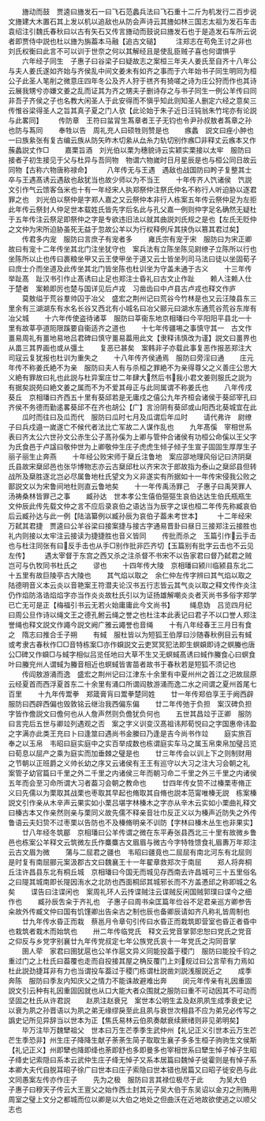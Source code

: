 <!-- { "loadSidebar": true } -->
　　旝动而鼓　贾逵曰旝发石一曰飞石范蠡兵法曰飞石重十二斤为机发行二百步说文旝建大木置石其上发以机以追敌也从防会声诗云其旝如林三国志太祖为发石车击袁绍注引魏氏春秋曰以古有矢石又传言旝动而鼓说曰旝发石也于是造发石车所云说者即贾侍中説也杜以旝为旃葢本马融【追古文磓】
　　注郑志在苟免王讨之非也　刘氏权衡曰此言不可以训于世奈之何以其解经且是使乱臣贼子喜也何谓惧乎
　　六年经子同生　子惠子曰谷梁子曰疑故志之案桓三年夫人姜氏至自齐十八年公与夫人姜氏遂如齐始与齐侯乱中间文姜未有如齐之事而于六年始书子同生明同为桓公子此圣人笔削之微意庄四年冬公及齐人狩于禚齐有猗嗟之诗为庄公狩而作也其诗云展我甥兮亦嫌文姜之乱而证其为齐之甥夫子删诗存之与书子同生一例公羊传曰同非吾子齐侯之子也名教大闲圣人于此安得而不愼乎知此则知圣人删定六经之意矣三传惟谷梁得圣人之旨其真子夏之门人欤【此论始于朱子近日汪钝翁朱竹垞亦有论説与此畧同】
　　传防章　王符曰蚠冐生蒍章者王子无钧也令尹孙叔敖者蒍章之孙也防与蒍同
　　奉牲以告　周礼充人曰硕牲则赞是也
　　瘯蠡　説文曰痤小肿也一曰族絫张有复古编云族从防矢昨木切絫从厽糸力轨切别作瘯□非释丈云瘯本又作蔟蠡説丈作□
　　嘉栗旨酒　刘光伯以栗为穗貌诗云实颖实栗接以太牢　服防曰接者子初生接见于父与杜异与吾同物　物谓六物嵗时日月星辰是也与桓公同日故云同物【古称六物唐称禄命】
　　八年传无与王遇　遇敌也战国防曰盻子复整其士卒与王遇髙诱云遇敌也敌犹当也故少师以为不当王
　　十年传齐人饩诸侯　饩説文引作气云馈客刍米也十有一年经宋人执郑祭仲注祭氏仲名不称行人听迫胁以逐君罪之也　刘光伯以祭仲是字郑人嘉之又云祭仲本非行人栋案五年传云祭仲足为左拒此年传云祭封人仲足世本载姓氏皆先字后名此与孔父嘉一例则仲字足名确然无疑杜于五年传注云祭足即祭仲之字是专欲违旧法以就其曲説刘氏规之是也【左氏无贬仲之文仲为宋所迫胁虽死无益于忽故公羊以为行权释例斥其挟伪以篡其君过矣】
　　传君多内宠　服防曰言庶子有宠者多
　　雍氏宗有宠于宋　服防曰为宋正卿故曰有宠十二年传坐其北门注坐犹守也　案兵法有立陈坐陈见尉缭子立陈所以行也坐陈所以止也传曰裹粮坐甲又云王使甲坐于道又云士皆坐列司马法曰徒以坐固荀子曰庶士介而坐道及此传坐其北门皆坐陈也杜训坐为守盖未通于古义
　　十三年传举趾髙　趾汉书引作止髙诱曰止足也郑注士昏礼曰古文止作趾
　　赖人注赖人仕于楚者　案赖即厉也楚与国详见后卢戎　习凿齿曰中卢县古卢戎也释文作庐
　　莫敖缢于荒谷羣帅囚于冶父　盛宏之荆州记曰荒谷今竹林是也又云汪陵县东三里余有三湖湖东有水名长谷又西北有小城名曰冶父郦元曰湖水东通荒谷荒谷东岸有冶父城
　　十六年传使盗待诸莘　服防曰莘衞东地京相璠曰今平阳阳平县北一十里有故莘亭道阨限蹊要自衞适齐之道也
　　十七年传疆埸之事慎守其一　古文作畺易周礼有畺地易地吕君碑曰慎守畺易葢用此文【隶释讳慎改为谨】説文曰畺界也从畕三其界画也或从彊土
　　复恶已甚矣　案韩非子亦载此事复恶作报恶郑注大司寇云复犹报也杜训为重失之
　　十八年传齐侯通焉　服防曰旁淫曰通
　　庄元年传不称姜氏絶不为亲　服防曰夫人有与杀桓之罪絶不为亲得尊父之义善庄公思大义絶有罪故曰礼也此説与杜异案庄廿二年肆大然后书我小君文姜则服氏之説为有据矣説苑曰絶文姜之属而不为不爱其母正与此同属谓不称姜氏也
　　八年传戌葵丘　京相璠曰齐西五十里有葵邱若是无庸戍之僖公九年齐桓会诸侯于葵邱宰孔曰齐侯不务德而勤逺畧葵邱不在齐也胡公【广】言汾阴有葵邱或山阳西北葵城宜在此
　　瓜时而往曰及瓜而代　服防曰瓜时七月及瓜谓后年瓜时
　　请代弗许　尉缭子曰兵戍邉一嵗遂亡不候代者法比亡军故二人谋作乱也
　　九年髙傒　宰相世系表曰齐太公六世孙文公赤生公子髙孙傒为上卿与管仲合诸侯有功桓公命傒以王父字为氏食邑于卢諡曰敬仲世为上卿敬仲生庄子虎虎生倾子倾子生宣子固固生厚厚生子丽子丽生止奔燕
　　十年经公败宋师于椉丘注鲁地　案应邵地理风俗记曰济阴椉氏县故宋椉邱邑也张华博物志亦云古椉邱杜以齐宋次于郎故指为泰山之椉邱县但转战所及椉胜逐北岂必尽属鲁地杜氏望文为义非遂实有所据如十一年传宋侵我公败之鄑説文以为宋鲁间地杜则直云鲁地矣
　　十一年传禹汤罪己　子惠子曰禹哭罪人汤祷桑林皆罪己之事
　　臧孙达　世本孝公生僖伯彄彄生哀伯达达生伯氏瓶瓶生文仲辰此传先载文仲之言不应后录哀伯之语达当为辰字之误也桓二年传先称臧哀伯后云臧孙达与此一例【陆湻纂例以臧孙辰为哀伯子葢未考世本】
　　十二年经宋万弑其君捷　贾逵曰公羊谷梁曰接案捷与接古字通易晋卦曰昼日三接郑注云接胜也礼内则接以太牢注云接读为捷捷胜也音义皆同
　　传批而杀之　玉篇引作云手击也与杜注同张有曰反手击也从手□别作批非匹齐切【玉篇别有批字云击也不云见左传】
　　遇太宰督于东宫之西又杀之注杀督不书宋不以告家君曰督乃弑君之贼岂可与仇牧同书杜氏之
　　谬也
　　十四年传大陵　京相璠曰颍川临颍县东北二十五里有故巨陵亭古大陵也
　　其气焰以取之　余仁仲左传字辨曰其气焰以取之陆德明音义本云炎以音艳案王符潜夫论汉书五行志皆云其气炎以取之释文传作炎注仍作焰防洛诰焰焰字亦当作炎炎故杜氏引以为证扬雄解嘲炎炎者灭尚书多俗字郑学已亡无可是正【梅福引书云无若火始庸庸此今文尚书】
　　绳息妫　吕览四月纪曰周公旦作诗以绳文王之德孔鲋云绳之誉之也杜注本此表记曰君子不以口誉人郑注誉绳也释文説文作譝今説文阙广雅云譝誉也音绳
　　十有八年经春王三月日有食之　隋志曰推合壬子朔
　　有蜮　服杜皆以为短狐王伯厚曰沙随春秋例目云有蜮或考隶古春秋作□□音特栋案□亦作蟘説文云吏冥冥犯法即生螟蟘即诗之螟螣也唐公□碑又作蟘□与蜮字相似吕览任地曰大草不生又无螟蜮髙诱曰蜮作螣食心曰螟食叶曰螣兖州人谓蜮为螣音相近也螟蜮皆害苗者故书于春秋若是短狐不须记也
　　传阎敖游涌而逸　盛宏之荆州记曰江津东十余里有中夏州州之首江之汜故屈原云经夏首而西浮夏首东二十余里有涌口所谓阎敖游涌而逸二水之间谓之夏州首尾七百里
　　十九年传鬻拳　郑箴膏肓曰鬻拳楚同姓
　　廿一年传郑伯享王于阙西辟　服防曰西辟西偏也毁敦铭云继治我西偏东偏
　　廿二年传弛于负担　案汉碑负担字皆作儋説文曰儋何也从人詹声然则负儋犹负何也
　　五世其昌竝于正卿　服防曰言完后五世与卿竝列遇观之否　案之字义训变汉髙祖讳邦荀悦曰之字国惠帝讳盈之字满亦此类王充曰卜曰逢筮曰遇尚书金縢曰乃逢是吉今尚书作竝
　　庭实旅百奉之以玉帛　韦昭曰庭实庭中之实百举成数也栋谓庭实车马之属玉帛束帛加璧吕览曰荀息以屈产之乘为庭实而加垂棘之璧是也
　　廿三年传会以训上下之则制财用之节朝以正班爵之义帅长幼之序又云诸侯有王王有巡守以大习之注大习会朝之礼　案管子幼官篇曰千里之外二千里之内诸侯三年而朝习命二千里之外三千里之内诸侯五年而会至习命所谓大习者葢习会朝之教命也
　　廿四年传女贽不过榛栗枣脩正义曰先儒以为栗取其战栗也枣取其早起也脩取其自脩也説本范甯唯榛无説　栋案榛説文引作亲从木辛声云果实如小栗吕堪字林榛木之字亦从辛木云实如小栗曲礼释文曰榛古本又作亲然则亲与栗同义故先儒不释亲音壮巾反正义以为榛声近防失之外传鲁语云夫妇贽不过枣栗以告防也不及榛脩明亲不训防【字林曰榛木丛生也非果实】
　　廿八年经冬筑郿　京相璠曰公羊传谓之微在东平寿张县西北三十里有故微乡鲁邑也栋案公羊释文云筑微左氏作麋麋古文眉眉与微古今字特牲馈食礼眉夀万年郑注云古文眉为微
　　蒲与二屈君之疆也　韦昭曰疆竟也二屈屈有南北河东有北屈则是时复有南屈郦元案汲郡古文曰魏襄王十一年翟章救郑次于南屈
　　郑人将奔桐丘注许昌县东北有桐丘城　京相璠曰今国无而城见存西南去许昌城可三十五里俗名之曰隄其城南即长隄因洧水之北防也西面桐邱其城邪长而不方盖慿邱之称即城之名矣
　　谍告曰注谍闲也　案周礼环人云抟谍贼注云谍贼反闲国贼郭璞曰谍今之细作也
　　臧孙辰吿籴于齐礼也　子惠子曰周书籴匡篇年俭谷不足君亲巡方卿参告籴故外传臧文仲曰国有饥馑卿出告籴古之制也辰也备卿辰请如齐凡称礼皆周制也
　　廿九年传水昏正而栽　蔡邕月令章句引传曰水昏正而栽筑即营室也昏正者昏中也栽筑者栽木而始筑也
　　卅二年传临党氏　释文云党音掌郭忠恕曰党氏之党音之仰反与乡党字别襄廿九年传党叔定七年公族党氏哀十一年党氏之沟同音掌
　　圉人荦　家君曰圉犹扈也公羊作扈文异义同能投葢于稷门　服防曰能投千钧之重过门之上杜氏曰葢覆也走而自投接其屋之桷反覆门上刘规过曰公言荦有力焉如杜此説劲捷耳非有力也当谓投车葢过于稷门栋谓杜説凿刘説浅服説近之
　　成季奔陈　服防曰季友内知庆父之情力不能诛故避难出奔
　　闵元年传亲有礼因重固　説文引云种有礼因重固因就也从口大能大者众围就之服防曰重不可动因其不可动而坚固之杜氏从许君説
　　赵夙注赵衰兄　案世本公明生孟及赵夙夙生成季衰史记以衰为夙之孙晋语以为夙之弟无缘缪戾至此且夙与衰世次相县不应为弟兄必传写之譌史记所见异辞当以世本为正【焦氏易林云伯夙奏献衰续厥绪则非见弟明矣】
　　毕万注毕万魏犫祖父　世本曰万生芒季季生武仲州【礼记正义引世本云万生芒芒生季恐非】州生庄子降降生献子荼荼生简子取取生襄子多多生桓子驹驹生文侯斯【礼记正义】州即犫也降即绛也荼即舒也多即曼多也宰相世系曰犫生悼子悼子生昭子绛史记索隠曰系本云武仲生庄子绛无悼子又系本居篇曰魏悼子徙霍则是有悼子系本卿大夫代自脱耳昭子徐广曰世本曰庄子索隐曰世本错也居篇又曰昭子徙安邑与此文同愚案左传亦作庄子
　　先为之极　服防曰言其禄位极尽于此
　　为吴大伯　子惠子曰穆天子传云大王亶父之始作西土封其元子吴大伯于东吴诏以金刃之刑贿用周室之璧上文分之都城而位以卿是以大伯之地处之但曲沃在近地故欲使逃之以顺父志也
